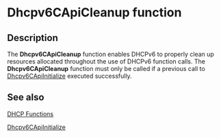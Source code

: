 # Dhcpv6CApiCleanup function

## Description

The
**Dhcpv6CApiCleanup** function enables DHCPv6 to properly clean up resources allocated throughout the use of DHCPv6 function calls. The
**Dhcpv6CApiCleanup** function must only be called if a previous call to
[Dhcpv6CApiInitialize](https://learn.microsoft.com/previous-versions/windows/desktop/api/dhcpv6csdk/nf-dhcpv6csdk-dhcpv6capiinitialize) executed successfully.

## See also

[DHCP Functions](https://learn.microsoft.com/previous-versions/windows/desktop/dhcp/dhcp-functions)

[Dhcpv6CApiInitialize](https://learn.microsoft.com/previous-versions/windows/desktop/api/dhcpv6csdk/nf-dhcpv6csdk-dhcpv6capiinitialize)